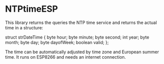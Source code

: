 # NTPtimeESP

This library returns the queries the NTP time service and returns the actual time in a structure:

struct strDateTime
{
  byte hour;
  byte minute;
  byte second;
  int year;
  byte month;
  byte day;
  byte dayofWeek;
  boolean valid;
};


The time can be automatically adjusted by time zone and European summer time. It runs on ESP8266 and needs an internet connection.
